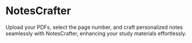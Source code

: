 # NotesCrafter
Upload your PDFs, select the page number, and craft personalized notes seamlessly with NotesCrafter, enhancing your study materials effortlessly.
